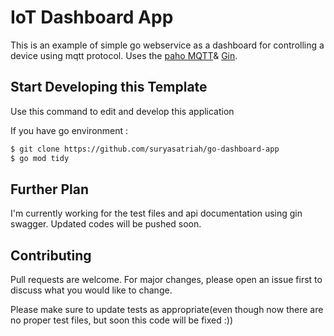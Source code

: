 # IoT Dashboard App

This is an example of simple go webservice as a dashboard for controlling a device using mqtt protocol. Uses the [paho MQTT]( https://github.com/eclipse/paho.mqtt.golang)& [Gin]( https://github.com/gin-gonic/gin).

## Start Developing this Template

Use this  command to edit and develop this application


If you have go environment :
```bash
$ git clone https://github.com/suryasatriah/go-dashboard-app
$ go mod tidy
```


## Further Plan

I'm currently working for the test files and api documentation using gin swagger. Updated codes will be pushed soon.

## Contributing

Pull requests are welcome. For major changes, please open an issue first
to discuss what you would like to change.

Please make sure to update tests as appropriate(even though now there are no proper test files, but soon this code will be fixed :))
